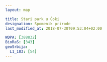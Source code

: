 ```yaml
---
layout: map

title: Stari park u Čoki
designation: Spomenik prirode
last_modified_at: 2018-07-30T09:53:04+02:00

WDPA: [388832]
BioRaS: [343]
geoSrbija:
  L1_183: [54]
---
```

